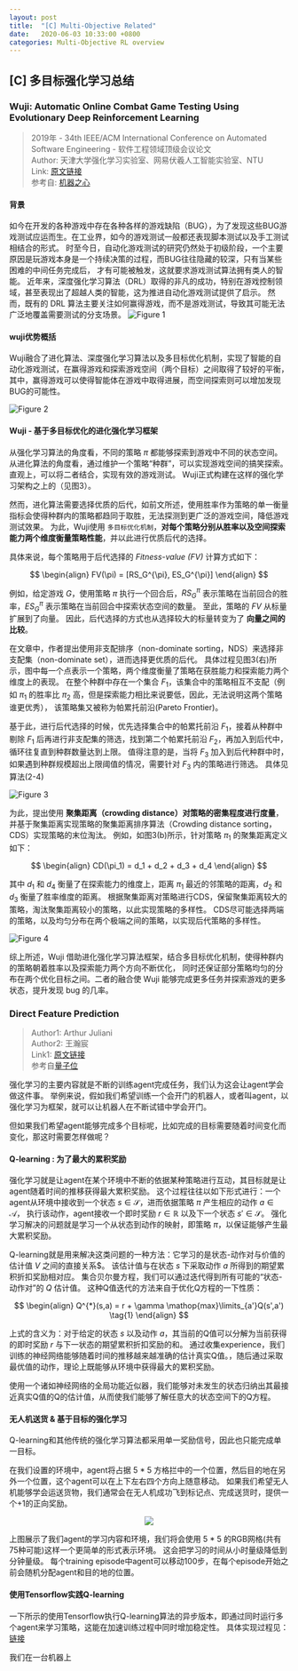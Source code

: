 ```yaml
---
layout: post
title:  "[C] Multi-Objective Related"
date:   2020-06-03 10:33:00 +0800
categories: Multi-Objective RL overview
---
```


## [C] 多目标强化学习总结
### Wuji: Automatic Online Combat Game Testing Using Evolutionary Deep Reinforcement Learning
> 2019年 - 34th IEEE/ACM International Conference on Automated Software Engineering - 软件工程领域顶级会议论文  
> Author: 天津大学强化学习实验室、网易伏羲人工智能实验室、NTU  
> Link: [原文链接](https://yanzzzzz.github.io/files/PID6139619.pdf)  
> 参考自: [机器之心](https://www.jiqizhixin.com/articles/2019-10-22-11)

#### 背景
如今在开发的各种游戏中存在各种各样的游戏缺陷（BUG），为了发现这些BUG游戏测试应运而生。在工业界，如今的游戏测试一般都还表现脚本测试以及手工测试相结合的形式。
时至今日，自动化游戏测试的研究仍然处于初级阶段，一个主要原因是玩游戏本身是一个持续决策的过程，而BUG往往隐藏的较深，只有当某些困难的中间任务完成后，
才有可能被触发，这就要求游戏测试算法拥有类人的智能。
近年来，深度强化学习算法（DRL）取得的非凡的成功，特别在游戏控制领域，甚至表现出了超越人类的智能，这为推进自动化游戏测试提供了启示。
然而，既有的 DRL 算法主要关注如何赢得游戏，而不是游戏测试，导致其可能无法广泛地覆盖需要测试的分支场景。
![Figure 1](../image/Wuji中智能体与环境的交互示意图.png "Wuji中智能体与环境的交互示意图")

#### wuji优势概括
Wuji融合了进化算法、深度强化学习算法以及多目标优化机制，实现了智能的自动化游戏测试，在赢得游戏和探索游戏空间（两个目标）之间取得了较好的平衡，
其中，赢得游戏可以使得智能体在游戏中取得进展，而空间探索则可以增加发现BUG的可能性。

![Figure 2](../image/Wuji结构图.png "Wuji结构图")

#### Wuji - 基于多目标优化的进化强化学习框架
从强化学习算法的角度看，不同的策略 $\pi$ 都能够探索到游戏中不同的状态空间。
从进化算法的角度看，通过维护一个策略“种群”，可以实现游戏空间的搞笑探索。
直观上，可以将二者结合，实现有效的游戏测试。
Wuji正式构建在这样的强化学习架构之上的（见图3）。

然而，进化算法需要选择优质的后代，如前文所述，使用胜率作为策略的单一衡量指标会使得种群内的策略都趋同于取胜，无法探测到更广泛的游戏空间，降低游戏测试效果。
为此，Wuji使用 `多目标优化机制`，**对每个策略分别从胜率以及空间探索能力两个维度衡量策略性能**，并以此进行优质后代的选择。

具体来说，每个策略用于后代选择的 *Fitness-value (FV)* 计算方式如下：

$$
\begin{align}
FV(\pi) = [RS_G^{\pi}, ES_G^{\pi}]
\end{align}
$$

例如，给定游戏 $G$，使用策略 $\pi$ 执行一个回合后，$RS_G^{\pi}$ 表示策略在当前回合的胜率，$ES_G^{\pi}$ 表示策略在当前回合中探索状态空间的数量。
至此，策略的 $FV$ 从标量扩展到了向量。
因此，后代选择的方式也从选择较大的标量转变为了 **向量之间的比较**。

在文章中，作者提出使用非支配排序（non-dominate sorting，NDS）来选择非支配集（non-dominate set），进而选择更优质的后代。
具体过程见图3(右)所示，图中每一个点表示一个策略，两个维度衡量了策略在获胜能力和探索能力两个维度上的表现。
在整个种群中存在一个集合 $F_1$，该集合中的策略相互不支配（例如 $\pi_1$ 的胜率比 $\pi_2$ 高，但是探索能力相比来说要低，因此，无法说明这两个策略谁更优秀），
该策略集又被称为帕累托前沿(Pareto Frontier)。

基于此，进行后代选择的时候，优先选择集合中的帕累托前沿 $F_1$，接着从种群中剔除 $F_1$ 后再进行非支配集的筛选，找到第二个帕累托前沿 $F_2$，再加入到后代中，
循环往复直到种群数量达到上限。
值得注意的是，当将 $F_3$ 加入到后代种群中时，如果遇到种群规模超出上限阈值的情况，需要针对 $F_3$ 内的策略进行筛选。
具体见算法(2-4)

![Figure 3](../image/Wuji算法1.png "Wuji算法1")

为此，提出使用 **聚集距离（crowding distance）对策略的密集程度进行度量**，
并基于聚集距离实现策略的聚集距离排序算法（Crowding distance sorting，CDS）实现策略的末位淘汰。
例如，如图3(b)所示，针对策略 $\pi_1$ 的聚集距离定义如下：

$$
\begin{align}
CD(\pi_1) = d_1 + d_2 + d_3 + d_4
\end{align}
$$

其中 $d_1$ 和 $d_4$ 衡量了在探索能力的维度上，距离 $\pi_1$ 最近的邻策略的距离，$d_2$ 和 $d_3$ 衡量了胜率维度的距离。
根据聚集距离对策略进行CDS，保留聚集距离较大的策略，淘汰聚集距离较小的策略，以此实现策略的多样性。
CDS尽可能选择两端的策略，以及均匀分布在两个极端之间的策略，以实现后代策略的多样性。

![Figure 4](../image/Wuji算法2.png "Wuji算法2")

综上所述，Wuji 借助进化强化学习算法框架，结合多目标优化机制，使得种群内的策略朝着胜率以及探索能力两个方向不断优化，
同时还保证部分策略均匀的分布在两个优化目标之间。二者的融合使 Wuji 能够完成更多任务并探索游戏的更多状态，提升发现 bug 的几率。

### Direct Feature Prediction
> Author1: Arthur Juliani  
> Author2: 王瀚宸  
> Link1: [原文链接](https://arxiv.org/abs/1611.01779)  
> 参考自[量子位](https://mp.weixin.qq.com/s/XHdaoOWBgOWX7SrOemY4jw)

强化学习的主要内容就是不断的训练agent完成任务，我们认为这会让agent学会做这件事。
举例来说，假如我们希望训练一个会开门的机器人，或者叫agent，以强化学习为框架，就可以让机器人在不断试错中学会开门。

但如果我们希望agent能够完成多个目标呢，比如完成的目标需要随着时间变化而变化，那这时需要怎样做呢？

#### Q-learning : 为了最大的累积奖励
强化学习就是让agent在某个环境中不断的依据某种策略进行互动，其目标就是让agent随着时间的推移获得最大累积奖励。
这个过程往往以如下形式进行：一个agent从环境中接收到一个状态 $s \in \mathcal{S}$，进而依据策略 $\pi$ 产生相应的动作 $a \in \mathcal{A}$，
执行该动作，agent接收一个即时奖励 $r \in \mathbb{R}$ 以及下一个状态 $s' \in \mathcal{S}$。
强化学习解决的问题就是学习一个从状态到动作的映射，即策略 $\pi$，以保证能够产生最大累积奖励。

Q-learning就是用来解决这类问题的一种方法：它学习的是状态-动作对与价值的估计值 $V$ 之间的直接关系$。
该估计值与在状态 $s$ 下采取动作 $a$ 所得到的期望累积折扣奖励相对应。
集合贝尔曼方程，我们可以通过迭代得到所有可能的“状态-动作对”的 $Q$ 估计值。
这种Q值迭代的方法来自于优化Q方程的一下性质：

$$
\begin{align}
Q^{*}(s,a) = r + \gamma \mathop{max}\limits_{a'}Q(s',a') \tag{1}
\end{align}
$$

上式的含义为：对于给定的状态 $s$ 以及动作 $a$，其当前的Q值可以分解为当前获得的即时奖励 $r$ 与下一状态的期望累积折扣奖励的和。
通过收集experience，我们训练的神经网络能够随着时间的推移越来越准确的估计真实Q值。，随后通过采取最优值的动作，理论上既能够从环境中获得最大的累积奖励。

使用一个诸如神经网络的全局功能近似器，我们能够对未发生的状态归纳出其最接近真实Q值的Q的估计值，从而使我们能够了解任意大的状态空间下的Q方程。

#### 无人机送货 & 基于目标的强化学习
Q-learning和其他传统的强化学习算法都采用单一奖励信号，因此也只能完成单一目标。

在我们设置的环境中，agent将占据 5 * 5 方格拦中的一个位置，然后目的地在另外一个位置，这个agent可以在上下左右四个方向上随意移动。
如果我们希望无人机能够学会运送货物，我们通常会在无人机成功飞到标记点、完成送货时，提供一个+1的正向奖励。

<div align="center"><img src='../image/无人机送货示意图.png'></div></div>

上图展示了我们agent的学习内容和环境，我们将会使用 5 * 5 的RGB网格(共有75种可能)这样一个更简单的形式表示环境。
这会把学习的时间从小时量级降低到分钟量级。
每个training episode中agent可以移动100步，在每个episode开始之前会随机分配agent和目的地的位置。

#### 使用Tensorflow实践Q-learning
一下所示的使用Tensorflow执行Q-learning算法的异步版本，即通过同时运行多个agent来学习策略，这能在加速训练过程中同时增加稳定性。
具体实现过程见：[链接](https://github.com/awjuliani/dfp/blob/master/Async-Q.ipynb)

我们在一台机器上



















